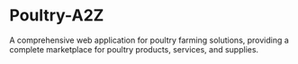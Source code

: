 # Poultry-A2Z
A comprehensive web application for poultry farming solutions, providing a complete marketplace for poultry products, services, and supplies.
